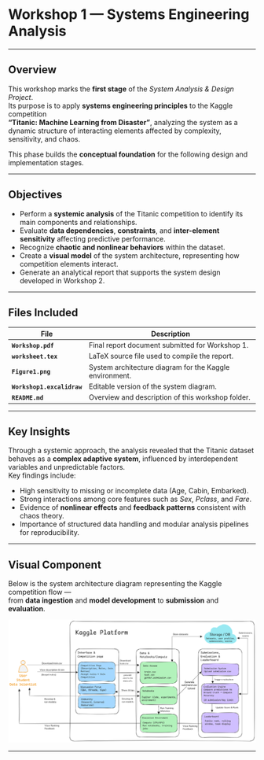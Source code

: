 # Workshop 1 — Systems Engineering Analysis

---

## Overview

This workshop marks the **first stage** of the *System Analysis & Design Project*.  
Its purpose is to apply **systems engineering principles** to the Kaggle competition  
**“Titanic: Machine Learning from Disaster”**, analyzing the system as a dynamic structure of interacting elements affected by complexity, sensitivity, and chaos.

This phase builds the **conceptual foundation** for the following design and implementation stages.

---

## Objectives

- Perform a **systemic analysis** of the Titanic competition to identify its main components and relationships.  
- Evaluate **data dependencies**, **constraints**, and **inter-element sensitivity** affecting predictive performance.  
- Recognize **chaotic and nonlinear behaviors** within the dataset.  
- Create a **visual model** of the system architecture, representing how competition elements interact.  
- Generate an analytical report that supports the system design developed in Workshop 2.

---

## Files Included

| File | Description |
|------|-------------|
| **`Workshop.pdf`** | Final report document submitted for Workshop 1. |
| **`worksheet.tex`** | LaTeX source file used to compile the report. |
| **`Figure1.png`** | System architecture diagram for the Kaggle environment. |
| **`Workshop1.excalidraw`** | Editable version of the system diagram. |
| **`README.md`** | Overview and description of this workshop folder. |

---

## Key Insights

Through a systemic approach, the analysis revealed that the Titanic dataset behaves as a **complex adaptive system**, influenced by interdependent variables and unpredictable factors.  
Key findings include:

- High sensitivity to missing or incomplete data (Age, Cabin, Embarked).  
- Strong interactions among core features such as *Sex*, *Pclass*, and *Fare*.  
- Evidence of **nonlinear effects** and **feedback patterns** consistent with chaos theory.  
- Importance of structured data handling and modular analysis pipelines for reproducibility.

---

## Visual Component

Below is the system architecture diagram representing the Kaggle competition flow —  
from **data ingestion** and **model development** to **submission** and **evaluation**.

![System Diagram](./Figure1.png)

---


